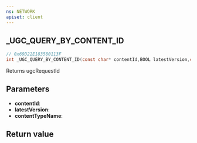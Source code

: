 ```yaml
---
ns: NETWORK
apiset: client
---
```

## _UGC_QUERY_BY_CONTENT_ID

```c
// 0x69D22E183580113F
int _UGC_QUERY_BY_CONTENT_ID(const char* contentId,BOOL latestVersion,const char* contentTypeName);
```

Returns ugcRequestId

## Parameters
* **contentId**:
* **latestVersion**:
* **contentTypeName**:

## Return value